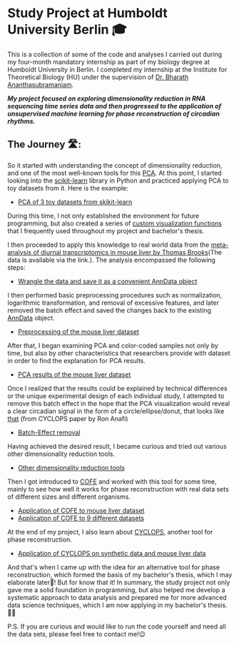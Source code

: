 # **Study Project at Humboldt University Berlin 🎓**
This is a collection of some of the code and analyses I carried out during my four-month mandatory internship as part of my biology degree at Humboldt University in Berlin. I completed my internship at the Institute for Theoretical Biology (HU) under the supervision of [Dr. Bharath Ananthasubramaniam](https://github.com/bharathananth). 

***My project focused on exploring dimensionality reduction in RNA sequencing time series data and then progressed to the application of unsupervised machine learning for phase reconstruction of circadian rhythms.***

## The Journey 🛣️:
So it started with understanding the concept of dimensionality reduction, and one of the most well-known tools for this [PCA](https://www.youtube.com/watch?v=FgakZw6K1QQ&t=28s). At this point, I started looking into the [scikit-learn](https://scikit-learn.org/stable/modules/decomposition.html) library in Python and practiced applying PCA to toy datasets from it. Here is the example:

- [PCA of 3 toy datasets from skikit-learn](https://github.com/ItsReallyMe2/Study-Project-HU/blob/main/0_toy_datasets.ipynb)

During this time, I not only established the environment for future programming, but also created a series of [custom visualization functions](https://github.com/ItsReallyMe2/Study-Project-HU/blob/main/custom_func.py) that I frequently used throughout my project and bachelor's thesis.

I then proceeded to apply this knowledge to real world data from the [meta-analysis of diurnal transcriptomics in mouse liver by Thomas Brooks](https://zenodo.org/records/7760579)(The data is available via the link.). The analysis encompassed the following steps:

- [Wrangle the data and save it as a convenient AnnData object](https://github.com/ItsReallyMe2/Study-Project-HU/blob/main/1_anndata_mouse.ipynb)

I then performed basic preprocessing procedures such as normalization, logarithmic transformation, and removal of excessive features, and later removed the batch effect and saved the changes back to the existing [AnnData](https://anndata.readthedocs.io/en/stable/) object.

- [Preprocessing of the mouse liver dataset](https://github.com/ItsReallyMe2/Study-Project-HU/blob/main/2_preprocess_mouse.ipynb)

After that, I began examining PCA and color-coded samples not only by time, but also by other characteristics that researchers provide with dataset in order to find the explanation for PCA results.

- [PCA results of the mouse liver dataset](https://github.com/ItsReallyMe2/Study-Project-HU/blob/main/3_pca_mouse.ipynb)

Once I realized that the results could be explained by technical differences or the unique experimental design of each individual study, I attempted to remove this batch effect in the hope that the PCA visualization would reveal a clear circadian signal in the form of a circle/ellipse/donut, that looks like [that](https://www.pnas.org/cms/10.1073/pnas.1619320114/asset/e3b4419f-f0b8-4de3-af90-75dcd149623d/assets/graphic/pnas.1619320114sfig01.jpeg) (from CYCLOPS paper by Ron Anafi) 

- [Batch-Effect removal](https://github.com/ItsReallyMe2/Study-Project-HU/blob/main/4_batcheffect_mouse.ipynb)

Having achieved the desired result, I became curious and tried out various other dimensionality reduction tools.

- [Other dimensionality reduction tools](https://github.com/ItsReallyMe2/Study-Project-HU/blob/main/5_other_dec_tools.ipynb)

Then I got introduced to [COFE](https://github.com/bharathananth/COFE) and worked with this tool for some time, mainly to see how well it works for phase reconstruction with real data sets of different sizes and different organisms.

- [Application of COFE to mouse liver dataset](https://github.com/ItsReallyMe2/Study-Project-HU/blob/main/6_cofe.ipynb)
- [Application of COFE to 9 different datasets](https://github.com/ItsReallyMe2/Study-Project-HU/tree/main/8_COFE_application)

At the end of my project, I also learn about [CYCLOPS](https://github.com/ItsReallyMe2/Study-Project-HU/blob/main/cyclops.py), another tool for phase reconstruction.

- [Application of CYCLOPS on synthetic data and mouse liver data](https://github.com/ItsReallyMe2/Study-Project-HU/blob/main/7_cyclops_test_run.ipynb)

And that's when I came up with the idea for an alternative tool for phase reconstruction, which formed the basis of my bachelor's thesis, which I may elaborate later🙈! But for know that it! In summary, the study project not only gave me a solid foundation in programming, but also helped me develop a systematic approach to data analysis and prepared me for more advanced data science techniques, which I am now applying in my bachelor's thesis. 👋🏻

P.S. If you are curious and would like to run the code yourself and need all the data sets, please feel free to contact me!😉
